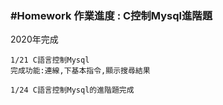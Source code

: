 <h3>#Homework 作業進度 : C控制Mysql進階題 </h3>

<p>2020年完成</p>

<pre><code>1/21 C語言控制Mysql
完成功能:連線,下基本指令,顯示搜尋結果</code></pre>

<pre><code>1/24 C語言控制Mysql的進階題完成</code></pre>

